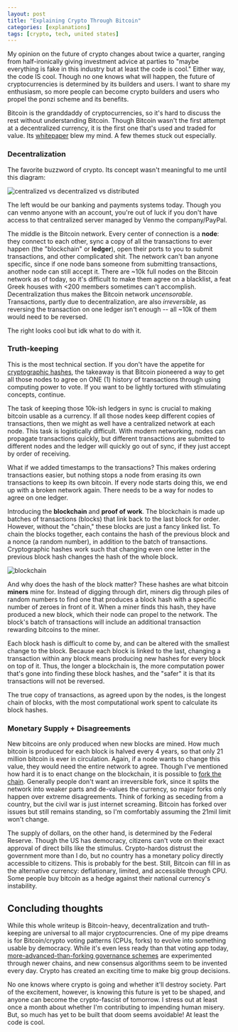 ```yaml
---
layout: post
title: "Explaining Crypto Through Bitcoin"
categories: [explanations]
tags: [crypto, tech, united states]
---
```


My opinion on the future of crypto changes about twice a quarter, ranging from half-ironically giving investment advice at parties to "maybe everything is fake in this industry but at least the code is cool." Either way, the code IS cool. Though no one knows what will happen, the future of cryptocurrencies is determined by its builders and users. I want to share my enthusiasm, so more people can become crypto builders and users who propel the ponzi scheme and its benefits.

<!--more-->

Bitcoin is the granddaddy of cryptocurrencies, so it's hard to discuss the rest without understanding Bitcoin. Though Bitcoin wasn't the first attempt at a decentralized currency, it is the first one that's used and traded for value. Its [whitepaper](https://bitcoin.org/bitcoin.pdf) blew my mind. A few themes stuck out especially.

### Decentralization

The favorite buzzword of crypto. Its concept wasn't meaningful to me until this diagram:

![centralized vs decentralized vs distributed](https://i.stack.imgur.com/4IF1r.png)

The left would be our banking and payments systems today. Though you can venmo anyone with an account, you're out of luck if you don't have access to that centralized server managed by Venmo the company/PayPal. 

The middle is the Bitcoin network. Every center of connection is a **node**: they connect to each other, sync a copy of all the transactions to ever happen (the "blockchain" or **ledger**), open their ports to you to submit transactions, and other complicated shit. The network can't ban anyone specific, since if one node bans someone from submitting transactions, another node can still accept it. There are ~10k full nodes on the Bitcoin network as of today, so it's difficult to make them agree on a blacklist, a feat Greek houses with <200 members sometimes can't accomplish. Decentralization thus makes the Bitcoin network *uncensorable*. Transactions, partly due to decentralization, are also *irreversible*, as reversing the transaction on one ledger isn't enough -- all ~10k of them would need to be reversed.

The right looks cool but idk what to do with it. 

### Truth-keeping

This is the most technical section. If you don't have the appetite for [cryptographic hashes](https://en.wikipedia.org/wiki/Cryptographic_hash_function), the takeaway is that Bitcoin pioneered a way to get all those nodes to agree on ONE (1) history of transactions through using computing power to vote. If you want to be lightly tortured with stimulating concepts, continue.

The task of keeping those 10k-ish ledgers in sync is crucial to making bitcoin usable as a currency. If all those nodes keep different copies of transactions, then we might as well have a centralized network at each node. This task is logistically difficult. With modern networking, nodes can propagate transactions quickly, but different transactions are submitted to different nodes and the ledger will quickly go out of sync, if they just accept by order of receiving. 

What if we added timestamps to the transactions? This makes ordering transactions easier, but nothing stops a node from erasing its own transactions to keep its own bitcoin. If every node starts doing this, we end up with a broken network again. There needs to be a way for nodes to agree on one ledger. 

Introducing the **blockchain** and **proof of work**. The blockchain is made up batches of transactions (blocks) that link back to the last block for order. However, without the "chain," these blocks are just a fancy linked list. To chain the blocks together, each contains the hash of the previous block and a nonce (a random number), in addition to the batch of transactions. Cryptographic hashes work such that changing even one letter in the previous block hash changes the hash of the whole block. 

![blockchain](https://hackernoon.com/photos/EQeID6yCCkTiup8cwmHf2RBGtEE2-sy2ak2bti)

And why does the hash of the block matter? These hashes are what bitcoin **miners** mine for. Instead of digging through dirt, miners dig through piles of random numbers to find one that produces a block hash with a specific number of zeroes in front of it. When a miner finds this hash, they have produced a new block, which their node can propel to the network. The block's batch of transactions will include an additional transaction rewarding bitcoins to the miner.

Each block hash is difficult to come by, and can be altered with the smallest change to the block. Because each block is linked to the last, changing a transaction within any block means producing new hashes for every block on top of it. Thus, the longer a blockchain is, the more computation power that's gone into finding these block hashes, and the "safer" it is that its transactions will not be reversed.  

The true copy of transactions, as agreed upon by the nodes, is the longest chain of blocks, with the most computational work spent to calculate its block hashes.

### Monetary Supply + Disagreements

New bitcoins are only produced when new blocks are mined. How much bitcoin is produced for each block is halved every 4 years, so that only 21 million bitcoin is ever in circulation. Again, if a node wants to change this value, they would need the entire network to agree. Though I've mentioned how hard it is to enact change on the blockchain, it is possible to [fork the chain](https://en.wikipedia.org/wiki/Fork_(blockchain)). Generally people don't want an irreversible fork, since it splits the network into weaker parts and de-values the currency, so major forks only happen over extreme disagreements. Think of forking as seceding from a country, but the civil war is just internet screaming. Bitcoin has forked over issues but still remains standing, so I'm comfortably assuming the 21mil limit won't change.

The supply of dollars, on the other hand, is determined by the Federal Reserve. Though the US has democracy, citizens can't vote on their exact approval of direct bills like the stimulus. Crypto-hardos distrust the government more than I do, but no country has a monetary policy directly accessible to citizens. This is probably for the best. Still, Bitcoin can fill in as the alternative currency: deflationary, limited, and accessible through CPU. Some people buy bitcoin as a hedge against their national currency's instability.

## Concluding thoughts

While this whole writeup is Bitcoin-heavy, decentralization and truth-keeping are universal to all major cryptocurrencies. One of my pipe dreams is for Bitcoin/crypto voting patterns (CPUs, forks) to evolve into something usable by democracy. While it's even less ready than that voting app today, [more-advanced-than-forking governance schemes](https://messari.io/resource/on-chain-governance) are experimented through newer chains, and new consensus algorithms seem to be invented every day. Crypto has created an exciting time to make big group decisions.

No one knows where crypto is going and whether it'll destroy society. Part of the excitement, however, is knowing this future is yet to be shaped, and anyone can become the crypto-fascist of tomorrow. I stress out at least once a month about whether I'm contributing to impending human misery. But, so much has yet to be built that doom seems avoidable! At least the code is cool.